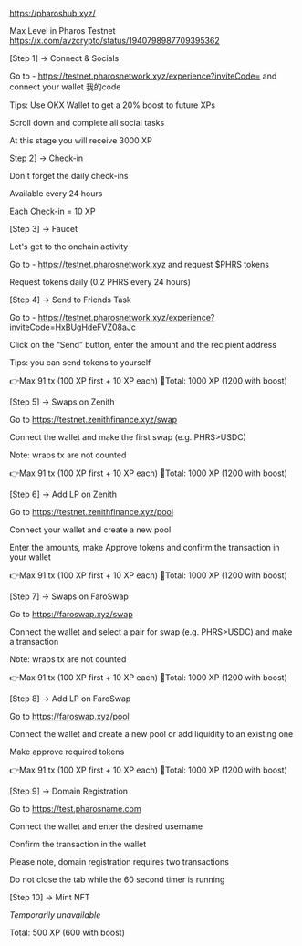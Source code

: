 
 https://pharoshub.xyz/
 
 Max Level in Pharos Testnet https://x.com/avzcrypto/status/1940798987709395362

 [Step 1]  → Connect & Socials  

Go to - https://testnet.pharosnetwork.xyz/experience?inviteCode= and connect your wallet   我的code

Tips: Use OKX Wallet to get a 20% boost to future XPs  

Scroll down and complete all social tasks  

At this stage you will receive 3000 XP

Step 2]  → Check-in

Don't forget the daily check-ins

Available every 24 hours

Each Check-in = 10 XP


[Step 3]  → Faucet

Let's get to the onchain activity

Go to -  https://testnet.pharosnetwork.xyz and request $PHRS tokens


Request tokens daily (0.2 PHRS every 24 hours)

[Step 4]  → Send to Friends Task

Go to - https://testnet.pharosnetwork.xyz/experience?inviteCode=HxBUgHdeFVZ08aJc

Click on the “Send” button, enter the amount and the recipient address

Tips: you can send tokens to yourself

👉Max 91 tx (100 XP first + 10 XP each)
🎯Total: 1000 XP (1200 with boost)

[Step 5]  → Swaps on Zenith

Go to https://testnet.zenithfinance.xyz/swap

Connect the wallet and make the first swap (e.g. PHRS>USDC)

Note: wraps tx are not counted

👉Max 91 tx (100 XP first + 10 XP each)
🎯Total: 1000 XP (1200 with boost)


[Step 6]  → Add LP on Zenith

Go to https://testnet.zenithfinance.xyz/pool

Connect your wallet and create a new pool

Enter the amounts, make Approve tokens and confirm the transaction in your wallet

👉Max 91 tx (100 XP first + 10 XP each)
🎯Total: 1000 XP (1200 with boost)


[Step 7]  → Swaps on FaroSwap

Go to https://faroswap.xyz/swap

Connect the wallet and select a pair for swap (e.g. PHRS>USDC) and make a transaction

Note: wraps tx are not counted

👉Max 91 tx (100 XP first + 10 XP each)
🎯Total: 1000 XP (1200 with boost)

[Step 8]  → Add LP on FaroSwap

Go to https://faroswap.xyz/pool

Connect the wallet and create a new pool or add liquidity to an existing one

Make approve required tokens

👉Max 91 tx (100 XP first + 10 XP each)
🎯Total: 1000 XP (1200 with boost)

[Step 9]  → Domain Registration

Go to https://test.pharosname.com

Connect the wallet and enter the desired username

Confirm the transaction in the wallet

Please note, domain registration requires two transactions

Do not close the tab while the 60 second timer is running


[Step 10]  → Mint NFT

*Temporarily unavailable*

Total: 500 XP (600 with boost)
